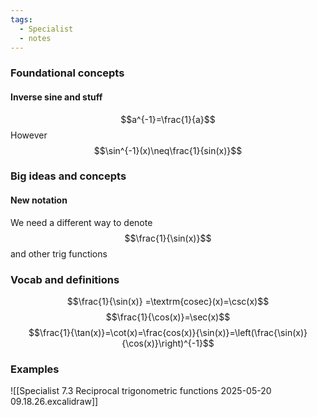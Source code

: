 ```yaml
---
tags:
  - Specialist
  - notes
---
```

### Foundational concepts
#### Inverse sine and stuff
$$a^{-1}=\frac{1}{a}$$
However 
$$\sin^{-1}(x)\neq\frac{1}{sin(x)}$$

### Big ideas and concepts
#### New notation
We need a different way to denote
$$\frac{1}{\sin(x)}$$
and other trig functions

### Vocab and definitions
$$\frac{1}{\sin(x)} =\textrm{cosec}(x)=\csc(x)$$
$$\frac{1}{\cos(x)}=\sec(x)$$
$$\frac{1}{\tan(x)}=\cot(x)=\frac{cos(x)}{\sin(x)}=\left(\frac{\sin(x)}{\cos(x)}\right)^{-1}$$

### Examples
![[Specialist 7.3 Reciprocal trigonometric functions 2025-05-20 09.18.26.excalidraw]]
